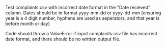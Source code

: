 Test complaints.csv with incorrect date format in the "Date recieved" column. 
Dates should be in format yyyy-mm-dd or yyyy-dd-mm (ensuring year is a 4 digit number, hyphens are used as seperators, and that year is before month or day)

Code should throw a ValueError if input complaints.csv file has incorrect date format, and there should be no wirtten output file.
